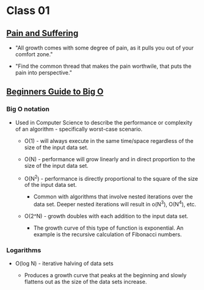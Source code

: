 # Class 01

## [Pain and Suffering](https://codefellows.github.io/code-401-python-guide/curriculum/class-01/notes/pain_suffering)

* "All growth comes with some degree of pain, as it pulls you out of your comfort zone."

* "Find the common thread that makes the pain worthwile, that puts the pain into perspective."

## [Beginners Guide to Big O](https://rob-bell.net/2009/06/a-beginners-guide-to-big-o-notation/)

### Big O notation

* Used in Computer Science to describe the performance or complexity of an algorithm - specifically worst-case scenario.

  * O(1) - will always execute in the same time/space regardless of the size of the input data set.

  * O(N) - performance will grow linearly and in direct proportion to the size of the input data set.

  * O(N<sup>2</sup>) - performance is directly proportional to the square of the size of the input data set.
    * Common with algorithms that involve nested iterations over the data set. Deeper nested iterations will result in o(N<sup>3</sup>), O(N<sup>4</sup>), etc.

  * O(2^N) - growth doubles with each addition to the input data set.
    * The growth curve of this type of function is exponential. An example is the recursive calculation of Fibonacci numbers.

### Logarithms

* O(log N) - iterative halving of data sets

  * Produces a growth curve that peaks at the beginning and slowly flattens out as the size of the data sets increase.
